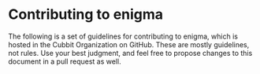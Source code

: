 # Contributing to enigma

The following is a set of guidelines for contributing to enigma, which is hosted in the Cubbit Organization on GitHub. These are mostly guidelines, not rules. Use your best judgment, and feel free to propose changes to this document in a pull request as well.